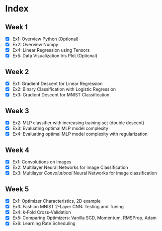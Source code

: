# Index

## Week 1
- [x] Ex1: Overview Python (Optional)
- [x] Ex2: Overview Numpy
- [x] Ex4: Linear Regression using Tensors
- [x] Ex5: Data Visualization Iris Plot (Optional)

## Week 2
- [x] Ex1: Gradient Descent for Linear Regression
- [x] Ex2: Binary Classification with Logistic Regression
- [x] Ex3: Gradient Descent for MNIST Classification

## Week 3
- [x] Ex2: MLP classifier with increasing training set (double descent)
- [x] Ex3: Evaluating optimal MLP model complexity
- [x] Ex4: Evaluating optimal MLP model complexity with regularization

## Week 4
- [x] Ex1: Convolutions on Images
- [x] Ex2: Multilayer Neural Networks for image Classification 
- [x] Ex3: Multilayer _Convolutional_ Neural Networks for image classification

## Week 5
- [x] Ex1: Optimizer Characteristics, 2D example
- [x] Ex3: Fashion MNIST 2-Layer CNN: Testing and Tuning
- [x] Ex4: k-Fold Cross-Validation
- [x] Ex5: Comparing Optimizers: Vanilla SGD, Momentum, RMSProp, Adam
- [x] Ex6: Learning Rate Scheduling
